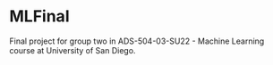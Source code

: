 # MLFinal
Final project for group two in ADS-504-03-SU22 - Machine Learning course at University of San Diego.
